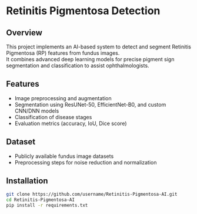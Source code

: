 # Retinitis Pigmentosa Detection

## Overview
This project implements an AI-based system to detect and segment Retinitis Pigmentosa (RP) features from fundus images.  
It combines advanced deep learning models for precise pigment sign segmentation and classification to assist ophthalmologists.

## Features
- Image preprocessing and augmentation
- Segmentation using ResUNet-50, EfficientNet-B0, and custom CNN/DNN models
- Classification of disease stages
- Evaluation metrics (accuracy, IoU, Dice score)

## Dataset
- Publicly available fundus image datasets  
- Preprocessing steps for noise reduction and normalization

## Installation
```bash
git clone https://github.com/username/Retinitis-Pigmentosa-AI.git
cd Retinitis-Pigmentosa-AI
pip install -r requirements.txt
